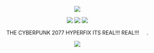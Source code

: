 <p align="center">
  <img src="https://64.media.tumblr.com/c02456f8c241e4c6fd340b48fac48071/01424bad4c7c2b42-d3/s1280x1920/d1d3864f32856199530a422a2857a2f6b760a642.jpg"/>
</p>

 <p align="center">
 <img src="https://64.media.tumblr.com/9ec9fe6f4f614de79b4a8d989da498e6/af99f99ac6fef768-a5/s250x400/09cabfb418376628bd2231ea419ff5fd3c60e59a.gifv"/> <img src="https://64.media.tumblr.com/799f730ce782cb6e118b87e77e6e73ce/af99f99ac6fef768-83/s250x400/e3ab9bf074db7541717d19bc7442a998655c3d1d.gifv"/> <img src="https://64.media.tumblr.com/a96958e69a0acacfb287291d6b326aa3/af99f99ac6fef768-b5/s250x400/9fc9f378628e99118c1c62ff34ae3725c883e77b.gifv"/> </p>


<p align=center> THE CYBERPUNK 2077 HYPERFIX ITS REAL!!! REAL!!!⠀⠀. <p align=center>

<p align="center">
  <img src="https://64.media.tumblr.com/f6105363b1de98e26315e01ae4947f76/01424bad4c7c2b42-46/s400x600/35c191ccfcdea7ba248f0576e5249893e2e8122f.gifv"/>
</p>
